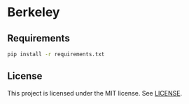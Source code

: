 # Berkeley

## Requirements

```bash
pip install -r requirements.txt
```

## License

This project is licensed under the MIT license. See [LICENSE](LICENSE).
